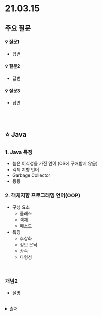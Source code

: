 # 21.03.15

## 주요 질문

#### 💡 [질문1](#개념1)
   * 답변
   
#### 💡 질문2
   * 답변
   
#### 💡 질문3
   * 답변



<br/>

<br/>

## ⭐ Java

### 1. Java 특징
   * 높은 이식성을 가진 언어 (OS에 구애받지 않음)
   * 객체 지향 언어
   * Garbage Collector
   * 등등

### 2. 객체지향 프로그래밍 언어(OOP)
   * 구성 요소
      * 클래스
      * 객체
      * 메소드
   * 특징
      * 추상화
      * 정보 은닉
      * 상속
      * 다형성

<br/>

### 개념2
   * 설명


<br/>
<details markdown="1">
    <summary>출처</summary>
    <!--summary 아래 빈칸 공백 두고 내용을 적는공간-->
    출처적어주세요
</details>